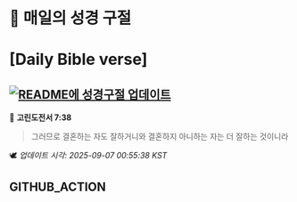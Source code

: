 # 🙏 매일의 성경 구절
# [Daily Bible verse]
## [![README에 성경구절 업데이트](https://github.com/DONGSUKA/first_test/actions/workflows/update-readme-bible.yml/badge.svg)](https://github.com/DONGSUKA/first_test/actions/workflows/update-readme-bible.yml)
<!-- START_BIBLE_VERSE -->
📖 **고린도전서 7:38**
> 그러므로 결혼하는 자도 잘하거니와 결혼하지 아니하는 자는 더 잘하는 것이니라

🕊️ _업데이트 시각: 2025-09-07 00:55:38 KST_
  <!-- END_BIBLE_VERSE -->
## GITHUB_ACTION
